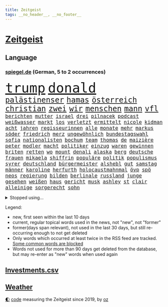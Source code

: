```yaml
---
title: Zeitgeist
tags: __no_header__, __no_footer__
---
```


# [Zeitgeist](https://oliz.io/zeitgeist/)

## Language

<h3><a href="https://www.spiegel.de" target="_blank">spiegel.de</a> (German, 5 to 2 occurrences)</h3>
<p style="font-family:monospace">
<span style="font-size:32pt"><a href="news_links.html#trump" class="current">trump</a></span>
<span style="font-size:32pt"><a href="news_links.html#donald" class="current">donald</a></span>
<br>
<span style="font-size:18pt"><a href="news_links.html#palästinenser" class="current">palästinenser</a></span>
<span style="font-size:18pt"><a href="news_links.html#hamas" class="current">hamas</a></span>
<span style="font-size:18pt"><a href="news_links.html#österreich" class="current">österreich</a></span>
<span style="font-size:18pt"><a href="news_links.html#christian" class="current">christian</a></span>
<span style="font-size:18pt"><a href="news_links.html#zwei" class="current">zwei</a></span>
<span style="font-size:18pt"><a href="news_links.html#wir" class="current">wir</a></span>
<span style="font-size:18pt"><a href="news_links.html#menschen" class="current">menschen</a></span>
<span style="font-size:18pt"><a href="news_links.html#mann" class="current">mann</a></span>
<span style="font-size:18pt"><a href="news_links.html#vfl" class="current">vfl</a></span>
<br>
<span style="font-size:12pt"><a href="news_links.html#berichten" class="current">berichten</a></span>
<span style="font-size:12pt"><a href="news_links.html#mutter" class="current">mutter</a></span>
<span style="font-size:12pt"><a href="news_links.html#israel" class="current">israel</a></span>
<span style="font-size:12pt"><a href="news_links.html#drei" class="current">drei</a></span>
<span style="font-size:12pt"><a href="news_links.html#pilnacek" class="new">pilnacek</a></span>
<span style="font-size:12pt"><a href="news_links.html#podcast" class="current">podcast</a></span>
<span style="font-size:12pt"><a href="news_links.html#weißwasser" class="new">weißwasser</a></span>
<span style="font-size:12pt"><a href="news_links.html#markt" class="current">markt</a></span>
<span style="font-size:12pt"><a href="news_links.html#los" class="current">los</a></span>
<span style="font-size:12pt"><a href="news_links.html#verletzt" class="current">verletzt</a></span>
<span style="font-size:12pt"><a href="news_links.html#ermittelt" class="current">ermittelt</a></span>
<span style="font-size:12pt"><a href="news_links.html#nicole" class="current">nicole</a></span>
<span style="font-size:12pt"><a href="news_links.html#kidman" class="current">kidman</a></span>
<span style="font-size:12pt"><a href="news_links.html#acht" class="current">acht</a></span>
<span style="font-size:12pt"><a href="news_links.html#jahren" class="current">jahren</a></span>
<span style="font-size:12pt"><a href="news_links.html#regisseurinnen" class="new">regisseurinnen</a></span>
<span style="font-size:12pt"><a href="news_links.html#alle" class="current">alle</a></span>
<span style="font-size:12pt"><a href="news_links.html#monate" class="current">monate</a></span>
<span style="font-size:12pt"><a href="news_links.html#mehr" class="current">mehr</a></span>
<span style="font-size:12pt"><a href="news_links.html#markus" class="current">markus</a></span>
<span style="font-size:12pt"><a href="news_links.html#söder" class="current">söder</a></span>
<span style="font-size:12pt"><a href="news_links.html#friedrich" class="current">friedrich</a></span>
<span style="font-size:12pt"><a href="news_links.html#merz" class="current">merz</a></span>
<span style="font-size:12pt"><a href="news_links.html#ungewöhnlich" class="current">ungewöhnlich</a></span>
<span style="font-size:12pt"><a href="news_links.html#bundestagswahl" class="current">bundestagswahl</a></span>
<span style="font-size:12pt"><a href="news_links.html#sofia" class="new">sofia</a></span>
<span style="font-size:12pt"><a href="news_links.html#nationalisten" class="current">nationalisten</a></span>
<span style="font-size:12pt"><a href="news_links.html#bochum" class="current">bochum</a></span>
<span style="font-size:12pt"><a href="news_links.html#team" class="current">team</a></span>
<span style="font-size:12pt"><a href="news_links.html#thomas" class="current">thomas</a></span>
<span style="font-size:12pt"><a href="news_links.html#de" class="current">de</a></span>
<span style="font-size:12pt"><a href="news_links.html#maizière" class="new">maizière</a></span>
<span style="font-size:12pt"><a href="news_links.html#peter" class="current">peter</a></span>
<span style="font-size:12pt"><a href="news_links.html#modler" class="new">modler</a></span>
<span style="font-size:12pt"><a href="news_links.html#macht" class="current">macht</a></span>
<span style="font-size:12pt"><a href="news_links.html#politiker" class="current">politiker</a></span>
<span style="font-size:12pt"><a href="news_links.html#einzug" class="current">einzug</a></span>
<span style="font-size:12pt"><a href="news_links.html#waren" class="current">waren</a></span>
<span style="font-size:12pt"><a href="news_links.html#gewinnen" class="current">gewinnen</a></span>
<span style="font-size:12pt"><a href="news_links.html#briten" class="current">briten</a></span>
<span style="font-size:12pt"><a href="news_links.html#retten" class="current">retten</a></span>
<span style="font-size:12pt"><a href="news_links.html#wo" class="current">wo</a></span>
<span style="font-size:12pt"><a href="news_links.html#mount" class="current">mount</a></span>
<span style="font-size:12pt"><a href="news_links.html#denali" class="new">denali</a></span>
<span style="font-size:12pt"><a href="news_links.html#alaska" class="current">alaska</a></span>
<span style="font-size:12pt"><a href="news_links.html#berg" class="current">berg</a></span>
<span style="font-size:12pt"><a href="news_links.html#deutsche" class="current">deutsche</a></span>
<span style="font-size:12pt"><a href="news_links.html#frauen" class="current">frauen</a></span>
<span style="font-size:12pt"><a href="news_links.html#mikaela" class="current">mikaela</a></span>
<span style="font-size:12pt"><a href="news_links.html#shiffrin" class="current">shiffrin</a></span>
<span style="font-size:12pt"><a href="news_links.html#populäre" class="new">populäre</a></span>
<span style="font-size:12pt"><a href="news_links.html#politik" class="current">politik</a></span>
<span style="font-size:12pt"><a href="news_links.html#populismus" class="current">populismus</a></span>
<span style="font-size:12pt"><a href="news_links.html#syrer" class="current">syrer</a></span>
<span style="font-size:12pt"><a href="news_links.html#deutschland" class="current">deutschland</a></span>
<span style="font-size:12pt"><a href="news_links.html#bürgermeister" class="current">bürgermeister</a></span>
<span style="font-size:12pt"><a href="news_links.html#alshebl" class="new">alshebl</a></span>
<span style="font-size:12pt"><a href="news_links.html#gut" class="current">gut</a></span>
<span style="font-size:12pt"><a href="news_links.html#samstag" class="current">samstag</a></span>
<span style="font-size:12pt"><a href="news_links.html#männer" class="current">männer</a></span>
<span style="font-size:12pt"><a href="news_links.html#karoline" class="current">karoline</a></span>
<span style="font-size:12pt"><a href="news_links.html#herfurth" class="new">herfurth</a></span>
<span style="font-size:12pt"><a href="news_links.html#holocaustmahnmal" class="current">holocaustmahnmal</a></span>
<span style="font-size:12pt"><a href="news_links.html#övp" class="current">övp</a></span>
<span style="font-size:12pt"><a href="news_links.html#spö" class="current">spö</a></span>
<span style="font-size:12pt"><a href="news_links.html#neos" class="current">neos</a></span>
<span style="font-size:12pt"><a href="news_links.html#regierung" class="current">regierung</a></span>
<span style="font-size:12pt"><a href="news_links.html#bilden" class="current">bilden</a></span>
<span style="font-size:12pt"><a href="news_links.html#berlinale" class="current">berlinale</a></span>
<span style="font-size:12pt"><a href="news_links.html#russland" class="current">russland</a></span>
<span style="font-size:12pt"><a href="news_links.html#junge" class="current">junge</a></span>
<span style="font-size:12pt"><a href="news_links.html#gesehen" class="current">gesehen</a></span>
<span style="font-size:12pt"><a href="news_links.html#weißen" class="current">weißen</a></span>
<span style="font-size:12pt"><a href="news_links.html#haus" class="current">haus</a></span>
<span style="font-size:12pt"><a href="news_links.html#gericht" class="current">gericht</a></span>
<span style="font-size:12pt"><a href="news_links.html#musk" class="current">musk</a></span>
<span style="font-size:12pt"><a href="news_links.html#ashley" class="new">ashley</a></span>
<span style="font-size:12pt"><a href="news_links.html#st" class="current">st</a></span>
<span style="font-size:12pt"><a href="news_links.html#clair" class="new">clair</a></span>
<span style="font-size:12pt"><a href="news_links.html#alleinige" class="new">alleinige</a></span>
<span style="font-size:12pt"><a href="news_links.html#sorgerecht" class="current">sorgerecht</a></span>
<span style="font-size:12pt"><a href="news_links.html#sohn" class="current">sohn</a></span>
</p>
<details>
<summary>Stopped using...</summary>
<p class="former" style="font-size:12pt">
nachfolge(1585) geschlossen(1584) 100000(1583) binnen(1583) welle(1583) bisherige(1582) energien(1582) razzia(1582) skandal(1582) volker(1582) 22(1581) liefert(1581) mordes(1581) wichtigste(1581) christoph(1580) gestartet(1580) gemeldet(1579) maßnahme(1579) 26(1578) aufnahmen(1578) bidens(1578) flugzeuge(1578) illegalen(1578) strafen(1578) verschiedene(1578) xi(1578) englische(1577) entgegen(1577) ermöglichen(1577) gereist(1577) meldete(1577) nachruf(1577) nahmen(1577) publikum(1577) software(1577) elfmeter(1576) erfahrungen(1576) fahrt(1576) obama(1576) opposition(1576) polizeieinsatz(1576) verstorbenen(1576) vorwurf(1576) 400(1575) bundesamt(1575) entschädigung(1575) erinnerungen(1575) kamera(1575) niederländische(1575) sicherheitsbehörden(1575) theater(1575) zeugen(1575) 2022(1574) anwälte(1574) beschimpft(1574) geholt(1574) george(1574) käufer(1574) oliver(1574) vermeiden(1574) versuchte(1574) babys(1573) blieben(1573) erdoğan(1573) forderte(1573) san(1573) beginnen(1572) dürften(1572) innenministerium(1572) plädiert(1572) allianz(1571) armut(1571) frachter(1571) langer(1571) bull(1570) drastisch(1570) beiträge(1569) nutzte(1569) besuchen(1568) absage(1567) ausbau(1567) geschossen(1567) heil(1567) büro(1566) hölle(1566) schnellen(1566) spaß(1564) tiefen(1564) fit(1563) kommende(1562) auflagen(1561) brite(1561) eklat(1561) olympische(1561) spanische(1561) empfängt(1557) einschätzung(1556) kooperation(1556) landete(1555) steffen(1555) überschwemmungen(1554) kontakt(1547) einkommen(1546) iranischen(1546) retter(1546) istanbul(1545) staatlichen(1540) geblieben(1537) überfall(1532) überfordert(1530) ungewöhnlichen(1521) rakete(1520) rache(1519) sammeln(1519) wetterdienst(1489) expräsidenten(1454) belästigung(1450) zusammenbruch(1438) carlos(1437) mitverantwortlich(1396) verlag(1393) durchbruch(1355) jahresende(1337) kuriose(1278) erfolgreichste(1276) king(1251) schlafen(1246) ungewöhnliche(1194) ausgeben(1184) tradition(1165) seltene(1157) brennt(1150) öffentlichrechtlichen(1147) geheimdienst(1146) verschwinden(1123) schwieriger(1113) geschenk(1104) helikopter(1102) ergeben(1101) einheit(1098) jennifer(1069) lücken(1066) nebenbei(1059) eingetroffen(1055) rezession(1051) spart(1041) crew(1033) klopp(1018) jack(1012) dahin(1004) prominenten(994) titelverteidiger(982) irans(972) sexuell(968) grün(957) schließlich(957) 16jähriger(943) einladung(908) vizekanzler(903) 05(899) träumt(892) tagelang(889) spionage(886) kommunikation(883) gerechtfertigt(878) versehen(852) parolen(848) ignoriert(842) schwarzer(837) beantragen(819) ulm(816) ig(812) metall(812) einstige(804) kommentiert(796) 47(794) steigern(793) strafanzeige(791) reisende(790) gelegenheit(782) gekündigt(781) opfers(778) solcher(758) springen(753) alcaraz(745) leon(738) startups(734) filmen(729) georgien(726) zuckerberg(719) zogen(700) älteren(691) sommerspielen(676) arten(668) zeuge(666) zurückgetreten(662) fisch(653) urlauber(652) trikot(648) erforscht(645) berühmtesten(636) diebstahl(634) seltsame(633) sandra(611) qualität(604) drastische(602) verriet(594) vertreten(593) abends(590) benachteiligt(588) queere(586) quellen(586) preiserhöhung(584) warnungen(582) mutmaßliches(573) diskriminierung(568) aufgrund(562) forschern(560) froh(556) wegovy(556) vergangene(552) albtraum(546) frank(543) seltener(542) ausnahmezustand(540) knie(539) sprachen(532) us(530) technisch(519) spdgeneralsekretär(510) 76(508) nagel(504) attentäter(503) boeing(503) ausbruch(497) oppositionspolitiker(495) eröffnung(491) gravierenden(484) veröffentlichung(482) taucht(481) tennisspieler(476) wilde(476) unterscheidet(472) damaskus(468) kilometern(468) interne(467) mancherorts(464) wild(459) mohammad(455) staatssekretärin(455) flensburg(454) positioniert(454) kulturszene(447) geiselnahme(444) verschaffen(435) gesichter(425) verspätung(420) vereidigt(419) beleidigungen(415) heimischen(410) huthis(405) giftige(404) huthimiliz(404) stürmt(404) anzugreifen(401) zurückgewiesen(401) luxemburg(398) toni(394) erziehung(392) spekulationen(392) brandenburgischen(391) ruiniert(390) hollywoods(388) raumfahrt(388) seoul(387) emobilität(385) rüsten(384) siebzigerjahren(383) mittleren(372) dreharbeiten(369) rettete(368) zweieinhalb(366) macher(362) bunte(359) asien(357) gesichtet(356) karriereende(355) strategische(353) zerlegt(352) weichen(351) blau(349) fertig(348) riesiger(344) sabine(343) klette(341) 58(340) bewerben(340) lüge(340) bedankt(338) seltsamen(338) auslöser(337) oberpfalz(336) betrunken(335) legten(335) tvshow(334) sophia(331) höchstwert(329) major(329) fing(328) philosophie(328) verurteilter(326) kaputt(325) bundesland(324) halbzeit(324) bundesstaaten(322) singapur(320) abgrund(316) fastfoodkette(315) lieder(315) verdächtig(314) km/h(313) geschoben(310) rügen(309) zusätzlichen(309) getreten(308) anwesen(303) entlassung(303) ernannt(303) tennisspielerin(302) boykottieren(301) escooter(301) objekt(301) verschleppten(301) louis(299) schlimmsten(299) billionen(298) zehntausend(298) potenzial(297) denkbar(295) lachgas(295) toren(294) hunderttausenden(292) ostküste(291) sparkurs(291) ernstfall(290) düstere(287) häufen(287) rechnung(287) römische(287) wahlkampfauftritt(286) ausfall(284) christopher(283) unterschätzen(283) aufhebung(282) europäischer(279) besuchte(278) attackierte(277) nadal(277) rafael(277) wandel(277) stephen(276) attentats(275) anlegen(270) bande(270) asche(267) kugeln(266) populär(265) spielerinnen(261) buhlt(260) rutschen(260) einsätze(259) mitstreiter(258) stiegen(256) grünenvorsitzende(255) gefährliches(253) kulturschaffende(250) mächtig(250) umständen(250) vorgeschichte(250) hilton(249) jubel(247) alassad(246) kreisen(246) wählte(246) zelebriert(246) ältesten(246) grand(245) kryptowährungen(244) matthew(244) beschweren(242) türkischer(242) vergaß(242) esken(240) kurse(239) stationen(239) feuerwerkskörper(238) blitzeinschlag(237) erobern(237) kürt(236) kreative(235) sätzen(234) fassung(233) komplex(232) love(231) reichste(228) hurrikan(227) sprangen(227) 28jähriger(226) bitcoin(226) kurioser(226) donau(225) bleibe(223) vorsichtig(223) weltraum(223) diesel(222) nuri(222) sprengung(222) strategien(222) autounfall(221) umgesetzt(220) müdigkeit(219) winslet(219) hollywoodstars(218) gewaltvorwürfen(215) ausgewertet(214) mcdonald's(212) 38jährige(211) gefilmt(211) music(210) externe(209) militärexperte(209) mittelschicht(209) jong(208) miriam(208) lebe(207) rico(207) saskia(206) untergrund(206) erkrankungen(205) zweijähriger(205) präsidentschaft(204) sparkasse(204) ran(203) inlandsgeheimdienst(202) zerstörten(202) siebte(200) trauma(198) waggon(198) ausgeschieden(196) follower(196) pennsylvania(196) kriselnde(195) fritz(194) gewütet(194) muhammad(193) secret(192) drehen(191) bundesnetzagentur(188) sprengstoff(188) stechen(187) wettert(187) jemen(186) konkret(186) radio(186) absolviert(185) kripo(185) 36jährige(184) momentan(184) scheiterten(184) redete(183) schau(182) baschar(181) pitzke(181) weiblichen(180) befeuert(178) datum(178) geheimen(178) geknackt(177) wissenschaftlich(177) dhl(176) mittag(176) rückschläge(176) schadstoffe(176) trübt(176) konzernchef(174) unterirdische(174) astronomie(172) kalifornischen(172) erfunden(171) zeitreise(171) maduro(170) preisgeld(170) nicolás(169) venezuelas(169) karlsruher(168) ozempic(168) gianni(165) grausiger(165) infantino(165) poesie(165) begleiter(164) ohrfeige(164) tvrechte(164) danny(163) nämlich(163) jährlichen(162) khan(162) straflager(162) weiterarbeiten(162) 82(161) hob(161) konkretisiert(161) schlimmeres(161) 48jährige(160) drohender(160) kapitol(160) ahmad(159) kapital(159) bezichtigt(156) nick(156) plante(156) sahen(156) state(156) fotograf(155) geschaffen(155) stromversorgung(154) ungewissen(154) organisierte(153) polizeikräfte(153) südlibanon(153) harren(152) hassnachrichten(152) müde(152) aken(151) osaka(151) galaxy(150) gesetzes(150) bekämpft(149) betreuen(148) dürren(148) speziellen(148) stücke(148) bezwingt(147) ratlos(147) feuerpause(146) versteckte(146) öltanker(146) inneren(145) lehramt(145) mine(145) verlängerte(145) with(145) ausprobieren(144) hochverrats(144) wolfsburger(144) reiner(143) verrückte(143) prominenter(142) telegram(142) festgehalten(141) fremder(141) aleksandar(140) bernhard(139) hofiert(139) sonderermittler(139) tausendmal(139) raumfahrtunternehmen(138) zeitung(138) überstand(138) einkaufen(137) flüchtlingspolitik(137) kaufprämie(137) blume(136) brantner(136) caren(136) größtem(135) diktatur(134) meinungsbeitrag(134) wirtschaftlichen(134) auslaufen(133) liebesbrief(133) verliehen(132) barnier(131) biathlon(131) diktators(131) schlüssel(131) böden(130) erschütternde(130) oligarchen(130) echtes(129) räumte(128) altersgruppe(127) doppelpack(127) begrüßt(126) fotografin(126) goretzka(126) interessant(126) podest(126) rollstuhlfahrer(126) saisonsieg(126) studiert(126) verteidigungsausgaben(126) denke(125) weh(125) kräften(124) spiegelt(124) astronomen(123) 182(122) geladen(122) rasante(122) libanesische(121) überwachungskamera(121) antónio(120) dateien(120) guterres(120) ruinen(120) südlich(120) unogeneralsekretär(120) exemplar(119) intervention(119) roger(119) springer(119) bereist(118) edward(118) reichten(118) zulasten(118) strände(117) hetzer(116) söders(116) warriors(116) cdukandidat(115) grünenchefin(115) umdenken(115) debattieren(114) fokussieren(114) nikolas(114) stellungen(114) vorsorglich(114) we(114) entdeckten(113) prognostiziert(113) städtchen(112) dimensionen(111) houston(111) laute(111) weltuntergang(111) amtsantritt(110) mcdonald’s(110) aggressiver(109) bindung(109) hotelbrand(109) klassenzimmer(109) knochen(109) lebensgefährliche(109) paderborn(108) kurskorrektur(107) traditionellen(107) waffenarsenal(107) vereint(106) aussuchen(105) korruptionsvorwürfen(105) verhinderten(105) watzke(105) beschränken(104) branchenverband(104) flügel(104) miersch(104) bundestagsabgeordneten(103) elektroschrott(103) erkennbar(103) erneuerbaren(103) sancta(103) krankmeldung(102) pfalz(102) sprüchen(102) alleinerziehende(101) gelockt(101) chinesischer(100) costner(100) meteorologen(100) naiv(100) qualifiziert(100) ausgezahlt(99) aussetzung(99) costar(99) mussolini(99) radikal(99) schulsystem(99) versicherungen(99) zusagen(99) miosga(98) ausziehen(97) energieagentur(97) kochbuch(97) arztes(96) beobachtungen(96) bürgern(96) mehrkosten(96) historikerin(95) künftiger(95) schröpfen(95) 22jähriger(94) überholen(94) gesänge(93) islamischer(93) jinping(93) lys(93) unfällen(93) wunschzettel(93) fsv(92) joseph(92) succession(92) amorim(91) beer(91) deportieren(91) schnellsten(91) ausstellung(90) millionenbetrag(90) singles(90) veranlasste(90) angehört(89) dreesen(89) festnahm(89) hochschule(89) prowestlichen(89) umgebracht(89) kopfüber(88) wirtschaftsgipfel(88) wohnungstür(88) flusskrebse(87) gastes(87) schienen(87) skistar(87) staatsverschuldung(87) unterschiedlichen(87) vermieter(87) besitzerin(86) ganges(86) matratze(86) mitzumischen(86) pyrotechnik(86) ruhen(86) schauspielstar(86) schwierigsten(86) unglaublichen(86) 137(85) alkoholmissbrauch(85) buschfeuer(85) einreiseregeln(85) entschlossen(85) filmstar(85) heimatbesuch(85) trickbetrüger(85) öffentlichrechtliche(85) ausländischer(84) blaupause(84) bush(84) nägele(84) schläft(84) schönen(84) teppich(84) bizarr(83) matrix(83) orleans(83) schräge(83) soccer(83) terrorverdächtiger(83) wechseljahre(83) wundern(83) zerschlagen(83) dienste(82) leibwächter(82) nahtlos(82) proiranischen(82) rallye(82) sánchez(82) ungebremst(82) hantierte(81) sauberer(81) schulsport(81) überrollte(81) anschaffung(80) cox(80) formuliert(80) macrons(80) schlauer(80) schmuck(80) polizeieinsätze(79) alfred(78) barfuß(78) elektroantrieb(78) kürzen(78) liz(78) packen(78) spielplan(78) töne(78) wirtschaftsfragen(78) wunderbar(78) endspurt(77) funde(77) mangelhafte(77) puerto(77) renaissance(77) steinwurf(77) weiterkommen(77) eklatante(76) luftverkehr(76) satt(76) schusswaffe(76) uskongress(76) facebookmutterkonzern(75) ferne(75) gaël(75) hegen(75) regierungsparteien(75) sportuhren(75) süße(75) abschiedsrede(74) cornelia(74) eystudie(74) festung(74) illegales(74) mahnende(74) rüstung(74) turbulente(74) entlassene(73) schotte(73) veranstaltungsort(73) erstaunlicher(72) exaußenminister(72) feder(72) bischöfin(71) elternhaus(71) kilometerhoch(71) museen(71) nahid(71) pompeji(71) raste(71) relativiert(71) silvesternacht(71) taghavi(71) verurteilen(71) weisheit(71) annektieren(70) befürchteten(70) repräsentantenhaus(70) schweinfurt(70) tarifbeschäftigten(70) tatwerkzeug(70) usrepräsentantenhaus(70) windpark(70) zielscheibe(70) amtierende(69) gasindustrie(69) klarheit(69) preissteigerung(69) verheerende(69) 57(68) alive(68) boxlegende(68) explorer(68) helga(68) sexiest(68) voranbringen(68) abholung(67) fire(67) gerangel(67) report(67) wal(67) 27jährigen(66) arbeitsgericht(66) geklagt(66) genie(66) stärkung(66) tropfen(66) exrafterroristin(65) inszenierungen(65) luftalarm(65) trio(65) afdparteitag(64) bundesverfassungsgerichts(64) oscarverleihung(64) verzögerungen(64) ausstattung(63) benedikt(63) ehrlichen(63) erosion(63) früherkennung(63) geheimnisvollen(63) indikator(63) nachgewiesen(63) prozentpunkte(63) reedereien(63) spiegelbildungsnewsletter(63) unterdrückte(63) weltbühne(63) chipkonzern(62) halsschmerzen(62) intendantin(62) lockern(62) nordische(62) raketenangriffe(62) serienvergewaltiger(62) fasziniert(61) krankheitserreger(61) kühler(61) mcconaughey(61) sammelte(61) direktmandate(60) ernannter(60) gesundheitsministerin(60) global(60) lenkrad(60) tyson(60) universums(60) antisemitischem(59) bergleute(59) gleisen(59) grohs(59) konkurrentinnen(59) schwarzgelbe(59) stilfontein(59) tumor(59) verschießt(59) wecken(59) zurückhaltender(59) aufbruchstimmung(58) ausgelesen(58) box(58) einstecken(58) elektrosuv(58) gelockert(58) liter(58) baumgart(57) jungunternehmen(57) maul(57) ruben(57) weihnachtsmarkt(57) alkoholsucht(56) einserabitur(56) floskel(56) glatteis(56) günstiges(56) konklave(56) nordstreampipelines(56) seniorin(56) angebunden(55) begreifen(55) conor(55) geige(55) geleakt(55) kommunizieren(55) mcgregor(55) recherche(55) schraubt(55) 40000(54) genügend(54) machthabern(54) testflug(54) twitch(54) winterwetter(54) inseln(53) metachef(53) ratschläge(53) schacht(53) falschaussage(52) hedgefondsmanager(52) heiligen(52) hindern(52) klassischer(52) lok(52) runder(52) schier(52) sicherheitsprobleme(52) siebzigerjahre(52) soziologin(52) spiekeroog(52) dickicht(51) disstrack(51) einmalig(51) entfacht(51) like(51) maroden(51) nüchtern(51) rockband(51) universal(51) weigern(51) beschwert(50) boomen(50) geiger(50) handyverbote(50) neureuther(50) sparer(50) sportstars(50) vinzenz(50) zwischenfällen(50) ärztliche(50) übergangsweise(50) abwerfen(49) beleben(49) ergattern(49) geheimdienstchef(49) limousine(49) rausholen(49) tommy(49) verschleiß(49) 2034(48) georgischen(48) kreuzbandriss(48) philologenverband(48) showdown(48) basteln(47) beruflichem(47) bewusstlos(47) fahrradfahrer(47) handel(47) kollidierte(47) megastadt(47) mordkommission(47) rückkehrer(47) schädlicher(47) sukyeol(47) symptomen(47) yoon(47) alphamännchen(46) anschuldigung(46) ausrufung(46) mogelpackung(46) salzburger(46) wortlaut(46) abgesichert(45) amrum(45) coburg(45) föhr(45) heiligabend(45) mikrobiologe(45) norweger(45) silvester(45) snapchat(45) stoppten(45) brugger(44) bytedance(44) oppositionspartei(44) syrern(44) ufern(44) windenergie(44) wirtschaftsministerium(44) christ(43) genötigt(43) jahrgänge(43) pensionär(43) wahlkampfstrategie(43) amazongründer(42) drängte(42) dunkelsten(42) kriegsrechts(42) zeremonie(42) autokonzerne(41) dauerzustand(41) erbeuten(41) mysteriöser(41) willkürlich(41) erbeutet(40) frauenumkleide(40) gittens(40) hasskriminalität(40) herzogin(40) kylie(40) rebell(40) timing(40) übergangsminister(40) amnesty(39) chefcoach(39) fußballweltmeisterschaft(39) lockte(39) rücknahme(39) ökostrom(39) ölpreis(39) bundesligaspiel(38) demütigung(38) eingefädelt(38) footballstar(38) füllen(38) nöten(38) reiste(38) bauern(37) faz(37) grünenabgeordneter(37) spionageverdacht(37) sterbenden(37) übergangsregierung(37) aussagt(36) betonen(36) exfdpminister(36) law(36) premierministers(36) präsent(36) skrupellose(36) verstörende(36) weihnachtsbaum(36) überstehen(36) behinderung(35) bulgarien(35) feuern(35) hot(35) solch(35) unterschlupf(35) gase(34) innovationen(34) weckten(34) aufzuhören(33) friends(33) kudrow(33) tankern(33) vergiftet(33) vorsorge(33) überbietet(33) 55jährige(32) androhung(32) chemiewaffen(32) erstmal(32) freeland(32) hopkins(32) hybriden(32) damaliger(31) gewährt(31) importiert(31) lunch(31) superreiche(31) verbrannt(31) abzocke(30) gestreamt(30) haseloff(30) unbekanntem(30) angelaufen(29) atomausstieg(29) gegenspieler(29) gruß(29) ostdeutschen(29) schreckmoment(29) best(28) eingeschlafen(28) feuerwehrleute(28) modularen(28) darlehen(27) demenz(27) hochtouren(27) markle(27) parteispendentracker(27) ölexporte(27) beliebtes(26) oligarchie(26) archiv(25) eingesammelt(25) einigt(25) partys(25) seelsorge(25) vorreiter(25) abgebrannt(24) australier(24) magdeburger(24) reuters(24) rührende(24) sessellift(24) supercup(24) theorien(24) abgeschirmt(23) bo(23) charme(23) islamist(23) kopfschütteln(23) woanders(23) 33000(22) dreierkoalition(22) fury(22) machenschaften(22) spritpreise(22) anführen(21) beerdigungen(21) laura(21) podcastfolge(21) wintersturm(21) einzuhegen(20) heart(20) persönlichkeiten(20) skirennfahrer(20) systematische(20) verbannen(20) abgesetzten(19) călin(19) dicke(19) ernte(19) eröffnungsfeier(19) georgescu(19) klassen(19) neujahrsbotschaft(19) rumänischen(19) schlesinger(19) selbstversuch(19) sicherheitsvorkehrungen(19) versetzt(19) wütende(19) zigarette(19) beschimpfungen(18) durchsuchten(18) personenschutz(18) tanker(18) 6000(17) entsprechender(17) objekten(17) regionalen(17) schauspielstars(17) umlaufbahn(17) durchwachsen(16) hilary(16) kultstatus(16) vorstandsmitglieder(16) abbruch(15) dominierten(15) gesunden(15) schachsuperstar(15) schlichtungsstelle(15) tankers(15) verhaftung(15) zeige(15) böllerverbot(14) fehlgeburt(14) gegnerin(14) veröffentlichten(14) dänischer(13) introvertierte(13) melbourne(13) missionen(13) vereinzelt(13) vietnam(13) disput(12) engagiert(12) erfreuliche(12) faktenchecks(12) feiermeile(12) frontmann(12) giftig(12) großspenden(12) hassrede(12) hotspots(12) institutionalisierte(12) promille(12) ukrainehilfe(12) zurückgelassene(12) buchstaben(11) edgar(11) gesunde(11) harmonisch(11) umtausch(11)
</p>
</details>
<p>Legend:
<ul>
<li><span class="new">new</span>, first seen within the last 10 days</li>
<li><span class="current">current</span>, regular topical words used in the news, not "new", not "former"</li>
<li><span class="former">former(days span relevant)</span>, not used in the last 30 days, but still re-occurring enough to not get deleted</li>
<li>Only words which occurred at least twice in the RSS feed are tracked. <a href="language/filters.py">Some common words are blocked</a></li>
<li>Words not used for more than 90 days get deleted from the database, but may re-enter as "new" words when used again</li>
</ul>
</p>

## [Investments](investments.html)[.csv](investments.csv)

## [Weather](weather.html)

<footer>
<a href="javascript:toggleTheme()" class="nav">🌓</a>
<a href="https://github.com/ooz/zeitgeist">code</a> measuring the Zeitgeist since 2019, by <a href="https://oliz.io">oz</a>
</footer>
